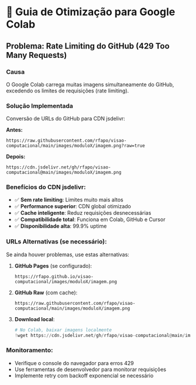 
# 🚀 Guia de Otimização para Google Colab

## Problema: Rate Limiting do GitHub (429 Too Many Requests)

### Causa
O Google Colab carrega muitas imagens simultaneamente do GitHub, excedendo os limites de requisições (rate limiting).

### Solução Implementada
Conversão de URLs do GitHub para CDN jsdelivr:

**Antes:**
```
https://raw.githubusercontent.com/rfapo/visao-computacional/main/images/moduloX/imagem.png?raw=true
```

**Depois:**
```
https://cdn.jsdelivr.net/gh/rfapo/visao-computacional@main/images/moduloX/imagem.png
```

### Benefícios do CDN jsdelivr:
- ✅ **Sem rate limiting**: Limites muito mais altos
- ✅ **Performance superior**: CDN global otimizado
- ✅ **Cache inteligente**: Reduz requisições desnecessárias
- ✅ **Compatibilidade total**: Funciona em Colab, GitHub e Cursor
- ✅ **Disponibilidade alta**: 99.9% uptime

### URLs Alternativas (se necessário):
Se ainda houver problemas, use estas alternativas:

1. **GitHub Pages** (se configurado):
   ```
   https://rfapo.github.io/visao-computacional/images/moduloX/imagem.png
   ```

2. **GitHub Raw** (com cache):
   ```
   https://raw.githubusercontent.com/rfapo/visao-computacional/main/images/moduloX/imagem.png
   ```

3. **Download local**:
   ```python
   # No Colab, baixar imagens localmente
   !wget https://cdn.jsdelivr.net/gh/rfapo/visao-computacional@main/images/moduloX/imagem.png
   ```

### Monitoramento:
- Verifique o console do navegador para erros 429
- Use ferramentas de desenvolvedor para monitorar requisições
- Implemente retry com backoff exponencial se necessário
